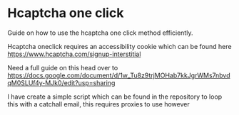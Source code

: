 # Hcaptcha one click

Guide on how to use the hcaptcha one click method efficiently.

Hcaptcha oneclick requires an accessibility cookie which can be found here 
https://www.hcaptcha.com/signup-interstitial

Need a full guide on this head over to 
https://docs.google.com/document/d/1w_Tu8z9trjMOHab7kkJgrWMs7nbvdqM0SLUf4y-MJk0/edit?usp=sharing

I have create a simple script which can be found in the repository to loop this with a catchall email, this requires proxies to use however
